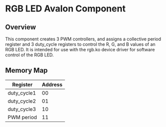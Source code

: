 # RGB LED Avalon Component

## Overview
This component creates 3 PWM controllers, and assigns a collective period register and 3 duty_cycle registers to control the R, G, and B values of an RGB LED. It is intended for use with the rgb.ko device driver for software control of the RGB LED.

## Memory Map
|Register|Address|
|--------|-------|
| duty_cycle1| 00|
| duty_cycle2| 01|
| duty_cycle3| 10|
| PWM period | 11|